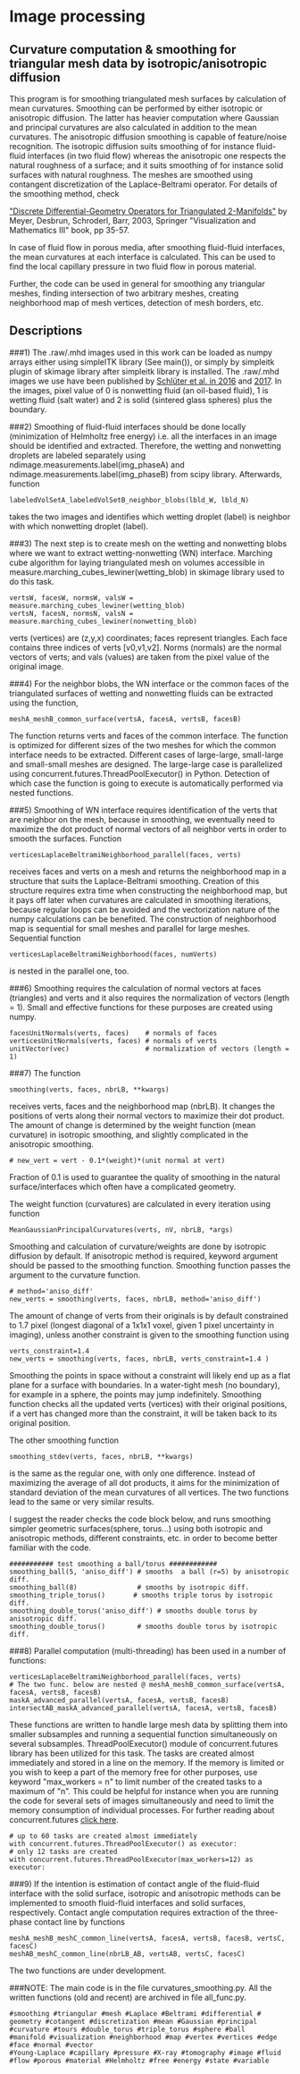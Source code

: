 # Image processing

## Curvature computation & smoothing for triangular mesh data by isotropic/anisotropic diffusion 
This program is for smoothing triangulated mesh surfaces by calculation of mean curvatures. Smoothing can be performed by either isotropic or anisotropic diffusion. The latter has heavier computation where Gaussian and principal curvatures are also calculated in addition to the mean curvatures. The anisotropic diffusion smoothing is capable of feature/noise recognition. The isotropic diffusion suits smoothing of for instance fluid-fluid interfaces (in two fluid flow) whereas the anisotropic one respects the natural roughness of a surface; and it suits smoothing of for instance solid surfaces with natural roughness. The meshes are smoothed using contangent discretization of the Laplace-Beltrami operator. For details of the smoothing method, check

["Discrete Differential-Geometry Operators for Triangulated 2-Manifolds"](http://www.geometry.caltech.edu/pubs/DMSB_III.pdf)
by Meyer, Desbrun, Schroderl, Barr, 2003, Springer
"Visualization and Mathematics III" book, pp 35-57.

In case of fluid flow in porous media, after smoothing fluid-fluid interfaces, the mean curvatures at each interface is calculated. This can be used to find the local capillary pressure in two fluid flow in porous material.

Further, the code can be used in general for smoothing any triangular meshes, finding intersection of two arbitrary meshes, creating neighborhood map of mesh vertices, detection of mesh borders, etc. 


## Descriptions

###1)
The .raw/.mhd images used in this work can be loaded as numpy arrays
either using simpleITK library (See main()), or simply by simpleitk plugin of skimage library after simpleitk library is installed.
The .raw/.mhd images we use have been published by [Schlüter et al. in 2016](https://doi.org/10.1002/2016WR019815) and [2017](https://doi.org/10.1002/2015WR018254).
In the images, pixel value of 0 is nonwetting fluid (an oil-based fluid), 1 is wetting fluid (salt water) and 2 is solid (sintered glass spheres) plus the boundary.

###2)
Smoothing of fluid-fluid interfaces should be done locally (minimization of Helmholtz free energy) i.e. all the interfaces in an image should be identified and extracted. Therefore, the wetting and nonwetting droplets are labeled separately using ndimage.measurements.label(img_phaseA) and ndimage.measurements.label(img_phaseB) from scipy library. Afterwards, function

```
labeledVolSetA_labeledVolSetB_neighbor_blobs(lbld_W, lbld_N)
```

takes the two images and identifies which wetting droplet (label) is neighbor with which nonwetting droplet (label).

###3)
The next step is to create mesh on the wetting and nonwetting blobs where we want to extract wetting-nonwetting (WN) interface. Marching cube algorithm for laying triangulated mesh on volumes accessible in measure.marching_cubes_lewiner(wetting_blob) in skimage library used to do this task.

```
vertsW, facesW, normsW, valsW = measure.marching_cubes_lewiner(wetting_blob)
vertsN, facesN, normsN, valsN = measure.marching_cubes_lewiner(nonwetting_blob)
```
verts (vertices) are (z,y,x) coordinates; faces represent triangles. Each face contains three indices of verts [v0,v1,v2]. Norms (normals) are the normal vectors of verts; and vals (values) are taken from the pixel value of the original image.

###4)
For the neighbor blobs, the WN interface or the common faces of the triangulated surfaces of wetting and nonwetting fluids can be extracted using the function,

```
meshA_meshB_common_surface(vertsA, facesA, vertsB, facesB)
```

The function returns verts and faces of the common interface. The function is optimized for different sizes of the two meshes for which the common interface needs to be extracted. Different cases of large-large, small-large and small-small meshes are designed. The large-large case is parallelized using concurrent.futures.ThreadPoolExecutor() in Python. Detection of which case the function is going to execute is automatically performed via nested functions. 

###5)
Smoothing of WN interface requires identification of the verts that are neighbor on the mesh, because in smoothing, we eventually need to maximize the dot product of normal vectors of all neighbor verts in order to smooth the surfaces.
Function

```   
verticesLaplaceBeltramiNeighborhood_parallel(faces, verts)
```

receives faces and verts on a mesh and returns the neighborhood map in a structure that suits the Laplace-Beltrami smoothing. Creation of this structure requires extra time when constructing the neighborhood map, but it pays off later when curvatures are calculated in smoothing iterations, because regular loops can be avoided and the vectorization nature of the numpy calculations can be benefited. The construction of neighborhood map is sequential for small meshes and parallel for large meshes.
Sequential function

```
verticesLaplaceBeltramiNeighborhood(faces, numVerts)
```
is nested in the parallel one, too.

###6)
Smoothing requires the calculation of normal vectors at faces (triangles) and verts and it also requires the normalization of vectors (length = 1). Small and effective functions for these purposes are created using numpy.

``` 
facesUnitNormals(verts, faces) 	  # normals of faces
verticesUnitNormals(verts, faces) # normals of verts
unitVector(vec)					  # normalization of vectors (length = 1)
```

###7)
The function

```
smoothing(verts, faces, nbrLB, **kwargs)
```

receives verts, faces and the neighborhood map (nbrLB). It changes the positions of verts along their normal vectors to maximize their dot product. The amount of change is determined by the weight function (mean curvature) in isotropic smoothing, and slightly complicated in the anisotropic smoothing.

```
# new_vert = vert - 0.1*(weight)*(unit normal at vert)  
```

Fraction of 0.1 is used to guarantee the quality of smoothing in the natural surface/interfaces which often have a complicated geometry.

The weight function (curvatures) are calculated in every iteration using function 

```
MeanGaussianPrincipalCurvatures(verts, nV, nbrLB, *args)
```

Smoothing and calculation of curvature/weights are done by isotropic diffusion by default. If anisotropic method is required, keyword argument should be passed to the smoothing function. Smoothing function passes the argument to the curvature function.
```
# method='aniso_diff' 
new_verts = smoothing(verts, faces, nbrLB, method='aniso_diff')
```

The amount of change of verts from their originals is by default constrained to 1.7 pixel (longest diagonal of a 1x1x1 voxel, given 1 pixel uncertainty in imaging), unless another constraint is given to the smoothing function using

```
verts_constraint=1.4
new_verts = smoothing(verts, faces, nbrLB, verts_constraint=1.4 )
```

Smoothing the points in space without a constraint will likely end up as a flat plane for a surface with boundaries. In a water-tight mesh (no boundary), for example in a sphere, the points may jump indefinitely. Smoothing function checks all the updated verts (vertices) with their original positions, if a vert has changed more than the constraint, it will be taken back to its original position. 

The other smoothing function

```
smoothing_stdev(verts, faces, nbrLB, **kwargs)
```

is the same as the regular one, with only one difference. Instead of maximizing the average of all dot products, it aims for the minimization of standard deviation of the mean curvatures of all vertices. The two functions lead to the same or very similar results.

I suggest the reader checks the code block below, and runs smoothing simpler geometric surfaces(sphere, torus...) using both isotropic and anisotropic methods, different constraints, etc. in order to become better familiar with the code.

```
########### test smoothing a ball/torus ############
smoothing_ball(5, 'aniso_diff') # smooths  a ball (r=5) by anisotropic diff.
smoothing_ball(8)               # smooths by isotropic diff.
smoothing_triple_torus()       # smooths triple torus by isotropic diff.
smoothing_double_torus('aniso_diff') # smooths double torus by anisotropic diff.
smoothing_double_torus()        # smooths double torus by isotropic diff.
```
###8)
Parallel computation (multi-threading) has been used in a number of functions:

```
verticesLaplaceBeltramiNeighborhood_parallel(faces, verts)
# The two func. below are nested @ meshA_meshB_common_surface(vertsA, facesA, vertsB, facesB)
maskA_advanced_parallel(vertsA, facesA, vertsB, facesB)
intersectAB_maskA_advanced_parallel(vertsA, facesA, vertsB, facesB) 
```
These functions are written to handle large mesh data by splitting them into smaller subsamples and running a sequential function simultaneously on several subsamples. ThreadPoolExecutor() module of concurrent.futures library has been utilized for this task. The tasks are created almost immediately and stored in a line on the memory. If the memory is limited or you wish to keep a part of the memory free for other purposes, use keyword "max_workers = n" to limit number of the created tasks to a maximum of "n". This could be helpful for instance when you are running the code for several sets of images simultaneously and need to limit the memory consumption of individual processes. For further reading about concurrent.futures [click here](https://docs.python.org/3/library/concurrent.futures.html). 

```
# up to 60 tasks are created almost immediately
with concurrent.futures.ThreadPoolExecutor() as executor:
# only 12 tasks are created 
with concurrent.futures.ThreadPoolExecutor(max_workers=12) as executor:
```
###9)
If the intention is estimation of contact angle of the fluid-fluid interface with the solid surface, isotropic and anisotropic methods can be implemented to smooth fluid-fluid interfaces and solid surfaces, respectively. Contact angle computation requires extraction of the three-phase contact line by functions

```
meshA_meshB_meshC_common_line(vertsA, facesA, vertsB, facesB, vertsC, facesC)
meshAB_meshC_common_line(nbrLB_AB, vertsAB, vertsC, facesC)
```
The two functions are under development.


###NOTE: 
The main code is in the file curvatures_smoothing.py. All the written functions (old and recent) are archived in file all_func.py.



```
#smoothing #triangular #mesh #Laplace #Beltrami #differential # geometry #cotangent #discretization #mean #Gaussian #principal #curvature #tours #double_torus #triple_torus #sphere #ball
#manifold #visualization #neighborhood #map #vertex #vertices #edge #face #normal #vector
#Young-Laplace #capillary #pressure #X-ray #tomography #image #fluid #flow #porous #material #Helmholtz #free #energy #state #variable

```